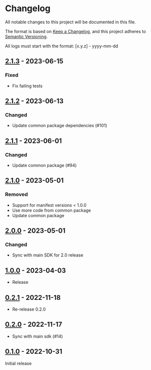 # Changelog
All notable changes to this project will be documented in this file.

The format is based on [Keep a Changelog](https://keepachangelog.com/en/1.0.0/),
and this project adheres to [Semantic Versioning](https://semver.org/spec/v2.0.0.html).

All logs must start with the format: [x.y.z] - yyyy-mm-dd


## [2.1.3] - 2023-06-15
### Fixed
- Fix failing tests

## [2.1.2] - 2023-06-13
### Changed
- Update common package dependencies (#101)

## [2.1.1] - 2023-06-01
### Changed
- Update common package (#94)

## [2.1.0] - 2023-05-01
### Removed
- Support for manifest versions < 1.0.0
- Use more code from common package
- Update common package

## [2.0.0] - 2023-05-01
### Changed
- Sync with main SDK for 2.0 release

## [1.0.0] - 2023-04-03
- Release

## [0.2.1] - 2022-11-18
- Re-release 0.2.0

## [0.2.0] - 2022-11-17
- Sync with main sdk (#14)

## [0.1.0] - 2022-10-31
Initial release

[Unreleased]: https://github.com/subquery/subql-ethereum/compare/common-ethereum/v2.1.3...HEAD
[2.1.3]: https://github.com/subquery/subql-ethereum/compare/common-ethereum/v2.1.2.../common-ethereum/v2.1.3
[2.1.2]: https://github.com/subquery/subql-ethereum/compare/common-ethereum/v2.1.1.../common-ethereum/v2.1.2
[2.1.1]: https://github.com/subquery/subql-ethereum/compare/common-ethereum/v2.1.0.../common-ethereum/v2.1.1
[2.1.0]: https://github.com/subquery/subql-ethereum/compare/common-ethereum/v2.0.0.../common-ethereum/v2.1.0
[2.0.0]: https://github.com/subquery/subql-ethereum/compare/common-ethereum/v1.0.0.../common-ethereum/v2.0.0
[1.0.0]: https://github.com/subquery/subql-ethereum/compare/common-ethereum/v0.2.1.../common-ethereum/v1.0.0
[0.2.1]: https://github.com/subquery/subql-ethereum/compare/common-ethereum/v0.2.0.../common-ethereum/v0.2.1
[0.2.0]: https://github.com/subquery/subql-ethereum/compare/common-ethereum/v0.1.0.../common-ethereum/v0.2.0
[0.1.0]: https://github.com/subquery/subql-ethereum/tags/v0.1.0
